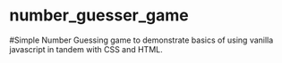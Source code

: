 # number_guesser_game

#Simple Number Guessing game to demonstrate basics of using vanilla javascript in tandem with CSS and HTML.
